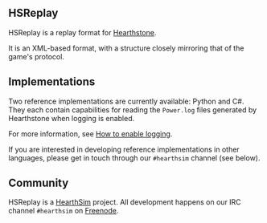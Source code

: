 ## HSReplay

HSReplay is a replay format for [Hearthstone](https://playhearthstone.com/).

It is an XML-based format, with a structure closely mirroring that of the
game's protocol.


## Implementations

Two reference implementations are currently available: Python and C#.
They each contain capabilities for reading the `Power.log` files generated
by Hearthstone when logging is enabled.

For more information, see
[How to enable logging](https://github.com/jleclanche/fireplace/wiki/How-to-enable-logging).

If you are interested in developing reference implementations in other
languages, please get in touch through our `#hearthsim` channel (see below).


## Community

HSReplay is a [HearthSim](https://hearthsim.info) project. All development
happens on our IRC channel `#hearthsim` on [Freenode](https://freenode.net).
